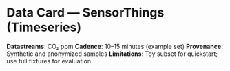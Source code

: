 # Data Card — SensorThings (Timeseries)

**Datastreams**: CO₂ ppm
**Cadence**: 10–15 minutes (example set)
**Provenance**: Synthetic and anonymized samples
**Limitations**: Toy subset for quickstart; use full fixtures for evaluation
